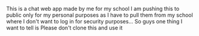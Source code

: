 This is a chat web app made by me for my school
I am pushing this to public only for my personal purposes as I have to pull them from my school where I don't want to log in for security purposes...
So guys one thing I want to tell is Please don't clone this and use it

